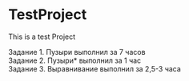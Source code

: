 # TestProject
This is a test Project


Задание 1. Пузыри выполнил за 7 часов<br/>
Задание 2. Пузыри* выполнил за 1 час<br/>
Задание 3. Выравнивание выполнил за 2,5-3 часа
